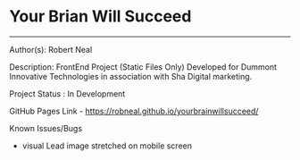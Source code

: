 # Your Brian Will Succeed 
---
Author(s): Robert Neal 

Description: FrontEnd Project (Static Files Only) Developed for Dummont Innovative Technologies in association with Sha Digital marketing. 


Project Status : In Development

GitHub Pages Link - https://robneal.github.io/yourbrainwillsucceed/

Known Issues/Bugs
- visual Lead image stretched on mobile screen 
